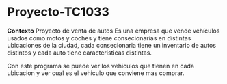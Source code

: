 # Proyecto-TC1033

**Contexto**
Proyecto de venta de autos
Es una empresa que vende vehículos usados como motos y coches y tiene consecionarias en distintas ubicaciones de la ciudad, cada consecionaria tiene un inventario de autos distintos y cada auto tiene caracteristicas distintas.

Con este programa se puede ver los vehiculos que tienen en cada ubicacion y ver cual es el vehiculo que conviene mas comprar.

